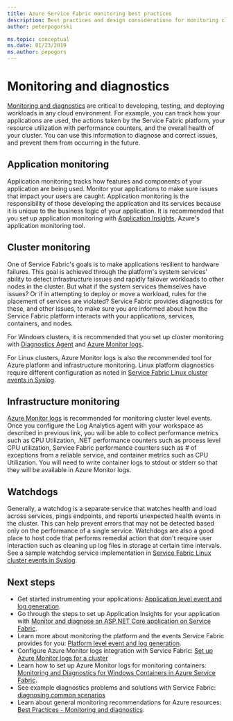 ```yaml
---
title: Azure Service Fabric monitoring best practices
description: Best practices and design considerations for monitoring clusters and applications using Azure Service Fabric.
author: peterpogorski

ms.topic: conceptual
ms.date: 01/23/2019
ms.author: pepogors
---
```


# Monitoring and diagnostics

[Monitoring and diagnostics](./service-fabric-diagnostics-overview.md) are critical to developing, testing, and deploying workloads in any cloud environment. For example, you can track how your applications are used, the actions taken by the Service Fabric platform, your resource utilization with performance counters, and the overall health of your cluster. You can use this information to diagnose and correct issues, and prevent them from occurring in the future.

## Application monitoring

Application monitoring tracks how features and components of your application are being used. Monitor your applications to make sure issues that impact your users are caught. Application monitoring is the responsibility of those developing the application and its services because it is unique to the business logic of your application. It is recommended that you set up application monitoring with [Application Insights](./service-fabric-tutorial-monitoring-aspnet.md), Azure's application monitoring tool.

## Cluster monitoring

One of Service Fabric's goals is to make applications resilient to hardware failures. This goal is achieved through the platform's system services' ability to detect infrastructure issues and rapidly failover workloads to other nodes in the cluster. But what if the system services themselves have issues? Or if in attempting to deploy or move a workload, rules for the placement of services are violated? Service Fabric provides diagnostics for these, and other issues, to make sure you are informed about how the Service Fabric platform interacts with your applications, services, containers, and nodes.

For Windows clusters, it is recommended that you set up cluster monitoring with [Diagnostics Agent](./service-fabric-diagnostics-event-aggregation-wad.md) and [Azure Monitor logs](./service-fabric-diagnostics-oms-setup.md).

For Linux clusters, Azure Monitor logs is also the recommended tool for Azure platform and infrastructure monitoring. Linux platform diagnostics require different configuration as noted in [Service Fabric Linux cluster events in Syslog](./service-fabric-diagnostics-oms-syslog.md).

## Infrastructure monitoring

[Azure Monitor logs](./service-fabric-diagnostics-oms-agent.md) is recommended for monitoring cluster level events. Once you configure the Log Analytics agent with your workspace as described in previous link, you will be able to collect performance metrics such as CPU Utilization, .NET performance counters such as process level CPU utilization, Service Fabric performance counters such as # of exceptions from a reliable service, and container metrics such as CPU Utilization.  You will need to write container logs to stdout or stderr so that they will be available in Azure Monitor logs.

## Watchdogs

Generally, a watchdog is a separate service that watches health and load across services, pings endpoints, and reports unexpected health events in the cluster. This can help prevent errors that may not be detected based only on the performance of a single service. Watchdogs are also a good place to host code that performs remedial action that don't require user interaction such as cleaning up log files in storage at certain time intervals. See a sample watchdog service implementation in  [Service Fabric Linux cluster events in Syslog](https://github.com/Azure-Samples/service-fabric-watchdog-service).

## Next steps

* Get started instrumenting your applications: [Application level event and log generation](service-fabric-diagnostics-event-generation-app.md).
* Go through the steps to set up Application Insights for your application with [Monitor and diagnose an ASP.NET Core application on Service Fabric](service-fabric-tutorial-monitoring-aspnet.md).
* Learn more about monitoring the platform and the events Service Fabric provides for you: [Platform level event and log generation](service-fabric-diagnostics-event-generation-infra.md).
* Configure Azure Monitor logs integration with Service Fabric: [Set up Azure Monitor logs for a cluster](service-fabric-diagnostics-oms-setup.md)
* Learn how to set up Azure Monitor logs for monitoring containers: [Monitoring and Diagnostics for Windows Containers in Azure Service Fabric](service-fabric-tutorial-monitoring-wincontainers.md).
* See example diagnostics problems and solutions with Service Fabric: [diagnosing common scenarios](service-fabric-diagnostics-common-scenarios.md)
* Learn about general monitoring recommendations for Azure resources: [Best Practices - Monitoring and diagnostics](/azure/architecture/best-practices/monitoring).
